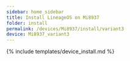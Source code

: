 ```yaml
---
sidebar: home_sidebar
title: Install LineageOS on Mi8937
folder: install
permalink: /devices/Mi8937/install/variant3
device: Mi8937_variant3
---
```

{% include templates/device_install.md %}
